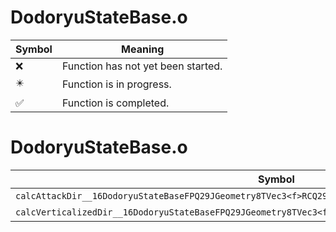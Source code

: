 # DodoryuStateBase.o
| Symbol | Meaning 
| ------------- | ------------- 
| :x: | Function has not yet been started. 
| :eight_pointed_black_star: | Function is in progress. 
| :white_check_mark: | Function is completed. 


# DodoryuStateBase.o
| Symbol | Decompiled? |
| ------------- | ------------- |
| `calcAttackDir__16DodoryuStateBaseFPQ29JGeometry8TVec3<f>RCQ29JGeometry8TVec3<f>RCQ29JGeometry8TVec3<f>` | :x: |
| `calcVerticalizedDir__16DodoryuStateBaseFPQ29JGeometry8TVec3<f>RCQ29JGeometry8TVec3<f>` | :x: |

